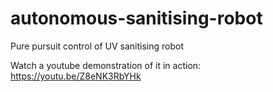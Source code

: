 # autonomous-sanitising-robot

Pure pursuit control of UV sanitising robot

Watch a youtube demonstration of it in action: https://youtu.be/Z8eNK3RbYHk
